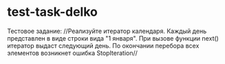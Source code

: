 # test-task-delko
Тестовое задание:
//Реализуйте итератор календаря. Каждый день представлен в виде строки вида "1 января". При вызове функции next() итератор выдаст следующий день. По окончании перебора всех элементов возникнет ошибка StopIteration//
